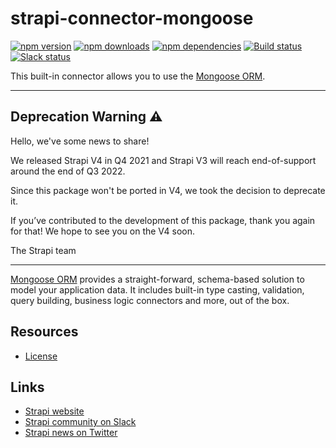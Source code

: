 # strapi-connector-mongoose

[![npm version](https://img.shields.io/npm/v/strapi-connector-mongoose.svg)](https://www.npmjs.org/package/strapi-connector-mongoose)
[![npm downloads](https://img.shields.io/npm/dm/strapi-connector-mongoose.svg)](https://www.npmjs.org/package/strapi-connector-mongoose)
[![npm dependencies](https://david-dm.org/strapi/strapi-connector-mongoose.svg)](https://david-dm.org/strapi/strapi-connector-mongoose)
[![Build status](https://travis-ci.org/strapi/strapi-connector-mongoose.svg?branch=master)](https://travis-ci.org/strapi/strapi-connector-mongoose)
[![Slack status](https://slack.strapi.io/badge.svg)](https://slack.strapi.io)

This built-in connector allows you to use the [Mongoose ORM](http://mongoosejs.com/).

---

## Deprecation Warning :warning:

Hello, we've some news to share!

We released Strapi V4 in Q4 2021 and Strapi V3 will reach end-of-support around the end of Q3 2022.

Since this package won't be ported in V4, we took the decision to deprecate it.

If you’ve contributed to the development of this package, thank you again for that! We hope to see you on the V4 soon.

The Strapi team

---

[Mongoose ORM](http://mongoosejs.com/) provides a straight-forward, schema-based solution to model your application data. It includes built-in type casting, validation, query building, business logic connectors and more, out of the box.

## Resources

- [License](LICENSE)

## Links

- [Strapi website](https://strapi.io/)
- [Strapi community on Slack](https://slack.strapi.io)
- [Strapi news on Twitter](https://twitter.com/strapijs)
